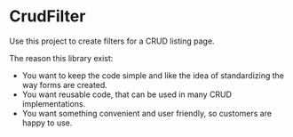# CrudFilter
Use this project to create filters for a CRUD listing page.

The reason this library exist:
* You want to keep the code simple and like the idea of standardizing the way forms are created.
* You want reusable code, that can be used in many CRUD implementations.  
* You want something convenient and user friendly, so customers are happy to use.
